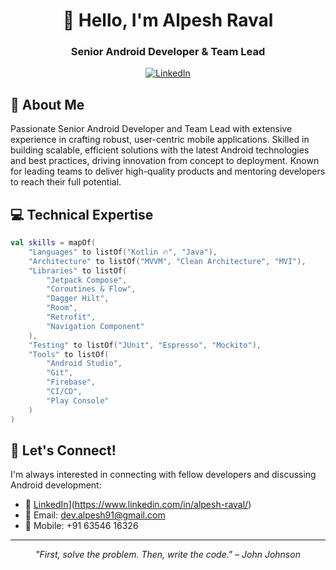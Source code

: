 <div align="center">

# 👋 Hello, I'm Alpesh Raval 
### Senior Android Developer & Team Lead

[![LinkedIn](https://img.shields.io/badge/LinkedIn-0077B5?style=for-the-badge&logo=linkedin&logoColor=white)](https://www.linkedin.com/in/alpesh-raval/)

</div>

## 🚀 About Me
Passionate Senior Android Developer and Team Lead with extensive experience in crafting robust, user-centric mobile applications. Skilled in building scalable, efficient solutions with the latest Android technologies and best practices, driving innovation from concept to deployment. Known for leading teams to deliver high-quality products and mentoring developers to reach their full potential.

## 💻 Technical Expertise

```kotlin
val skills = mapOf(
    "Languages" to listOf("Kotlin 🔥", "Java"),
    "Architecture" to listOf("MVVM", "Clean Architecture", "MVI"),
    "Libraries" to listOf(
        "Jetpack Compose",
        "Coroutines & Flow",
        "Dagger Hilt",
        "Room",
        "Retrofit",
        "Navigation Component"
    ),
    "Testing" to listOf("JUnit", "Espresso", "Mockito"),
    "Tools" to listOf(
        "Android Studio",
        "Git",
        "Firebase",
        "CI/CD",
        "Play Console"
    )
)
```

## 🤝 Let's Connect!

I'm always interested in connecting with fellow developers and discussing Android development:

- 💼 [LinkedIn](https://img.shields.io/badge/LinkedIn-0077B5?style=for-the-badge&logo=linkedin&logoColor=white)](https://www.linkedin.com/in/alpesh-raval/)
- 📧 Email: dev.alpesh91@gmail.com
- 📱 Mobile: +91 63546 16326


---
<div align="center">

*"First, solve the problem. Then, write the code." – John Johnson*

</div>
